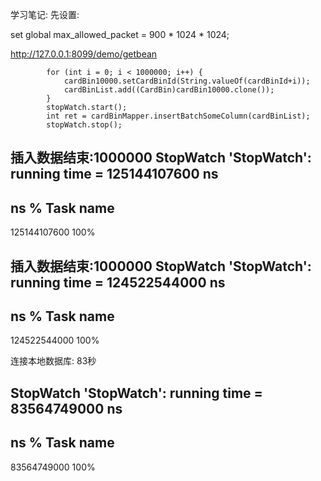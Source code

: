 学习笔记:
先设置:

set global max_allowed_packet = 900 * 1024 * 1024;


http://127.0.0.1:8099/demo/getbean

            for (int i = 0; i < 1000000; i++) {
                cardBin10000.setCardBinId(String.valueOf(cardBinId+i));
                cardBinList.add((CardBin)cardBin10000.clone());
            }
            stopWatch.start();
            int ret = cardBinMapper.insertBatchSomeColumn(cardBinList);
            stopWatch.stop();
            
插入数据结束:1000000
StopWatch 'StopWatch': running time = 125144107600 ns
---------------------------------------------
ns         %     Task name
---------------------------------------------
125144107600  100%  

插入数据结束:1000000
StopWatch 'StopWatch': running time = 124522544000 ns
---------------------------------------------
ns         %     Task name
---------------------------------------------
124522544000  100%  

连接本地数据库: 83秒

StopWatch 'StopWatch': running time = 83564749000 ns
---------------------------------------------
ns         %     Task name
---------------------------------------------
83564749000  100%  

